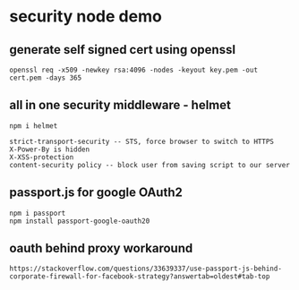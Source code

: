 # security node demo

## generate self signed cert using openssl
    openssl req -x509 -newkey rsa:4096 -nodes -keyout key.pem -out cert.pem -days 365

## all in one security middleware - helmet
    npm i helmet

    strict-transport-security -- STS, force browser to switch to HTTPS
    X-Power-By is hidden
    X-XSS-protection
    content-security policy -- block user from saving script to our server

## passport.js for google OAuth2
    npm i passport
    npm install passport-google-oauth20

## oauth behind proxy workaround
    https://stackoverflow.com/questions/33639337/use-passport-js-behind-corporate-firewall-for-facebook-strategy?answertab=oldest#tab-top
    
